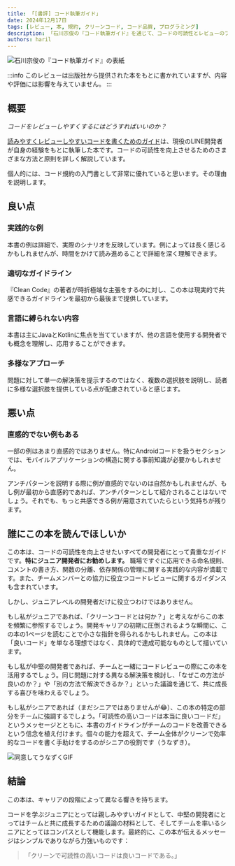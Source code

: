 ```yaml
---
title: 「[書評] コード執筆ガイド」
date: 2024年12月17日
tags: [レビュー, 本, 規約, クリーンコード, コード品質, プログラミング]
description: 「石川宗俊の『コード執筆ガイド』を通じて、コードの可読性とレビューのプロセスを改善する方法を発見しましょう。」
authors: haril
---
```


![石川宗俊の『コード執筆ガイド』の表紙](https://i.imgur.com/5ZT6cTX.png)

:::info
このレビューは出版社から提供された本をもとに書かれていますが、内容や評価には影響を与えていません。
:::

## 概要

_コードをレビューしやすくするにはどうすればいいのか？_

[読みやすくレビューしやすいコードを書くためのガイド](https://www.yes24.com/product/goods/125977771)は、現役のLINE開発者が自身の経験をもとに執筆した本です。コードの可読性を向上させるためのさまざまな方法と原則を詳しく解説しています。

個人的には、コード規約の入門書として非常に優れていると思います。その理由を説明します。

<!-- truncate -->

## 良い点

### 実践的な例

本書の例は詳細で、実際のシナリオを反映しています。例によっては長く感じるかもしれませんが、時間をかけて読み進めることで詳細を深く理解できます。

### 適切なガイドライン

『Clean Code』の著者が時折極端な主張をするのに対し、この本は現実的で共感できるガイドラインを最初から最後まで提供しています。

### 言語に縛られない内容

本書は主にJavaとKotlinに焦点を当てていますが、他の言語を使用する開発者でも概念を理解し、応用することができます。

### 多様なアプローチ

問題に対して単一の解決策を提示するのではなく、複数の選択肢を説明し、読者に多様な選択肢を提供している点が配慮されていると感じます。

## 悪い点

### 直感的でない例もある

一部の例はあまり直感的ではありません。特にAndroidコードを扱うセクションでは、モバイルアプリケーションの構造に関する事前知識が必要かもしれません。

アンチパターンを説明する際に例が直感的でないのは自然かもしれませんが、もし例が最初から直感的であれば、アンチパターンとして紹介されることはないでしょう。それでも、もっと共感できる例が用意されていたらという気持ちが残ります。

## 誰にこの本を読んでほしいか

この本は、コードの可読性を向上させたいすべての開発者にとって貴重なガイドです。**特にジュニア開発者にお勧めします。** 職場ですぐに応用できる命名規則、コメントの書き方、関数の分離、依存関係の管理に関する実践的な内容が満載です。また、チームメンバーとの協力に役立つコードレビューに関するガイダンスも含まれています。

しかし、ジュニアレベルの開発者だけに役立つわけではありません。

もし私がジュニアであれば、「クリーンコードとは何か？」と考えながらこの本を頻繁に参照するでしょう。開発キャリアの初期に圧倒されるような瞬間に、この本の1ページを読むことで小さな指針を得られるかもしれません。この本は「良いコード」を単なる理想ではなく、具体的で達成可能なものとして描いています。

もし私が中堅の開発者であれば、チームと一緒にコードレビューの際にこの本を活用するでしょう。同じ問題に対する異なる解決策を検討し、「なぜこの方法が良いのか？」や「別の方法で解決できるか？」といった議論を通じて、共に成長する喜びを味わえるでしょう。

もし私がシニアであれば（まだシニアではありませんが😂）、この本の特定の部分をチームに強調するでしょう。「可読性の高いコードは本当に良いコードだ」というメッセージとともに、本書のガイドラインがチームのコードを改善できるという信念を植え付けます。個々の能力を超えて、チーム全体がクリーンで効率的なコードを書く手助けをするのがシニアの役割です（うなずき）。

![同意してうなずくGIF](https://blog.kakaocdn.net/dn/cWahxu/btq7Y7E2rO1/Zd15hijI94hqLLQdzvakrk/img.gif)

## 結論

この本は、キャリアの段階によって異なる響きを持ちます。

コードを学ぶジュニアにとっては親しみやすいガイドとして、中堅の開発者にとってはチームと共に成長するための議論の材料として、そしてチームを率いるシニアにとってはコンパスとして機能します。最終的に、この本が伝えるメッセージはシンプルでありながら力強いものです：

> 「クリーンで可読性の高いコードは良いコードである。」